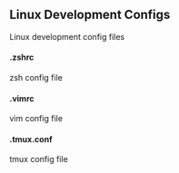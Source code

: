 ## Linux Development Configs

Linux development config files

#### .zshrc
zsh config file
#### .vimrc
vim config file
#### .tmux.conf
tmux config file
